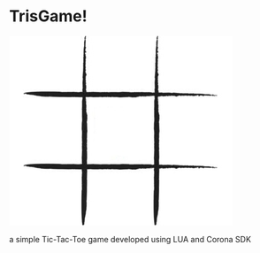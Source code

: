 # TrisGame!

![TicTacToe](https://github.com/mariocuomo/TrisGame/blob/master/Tris/background.png)

a simple Tic-Tac-Toe game developed using LUA and Corona SDK
